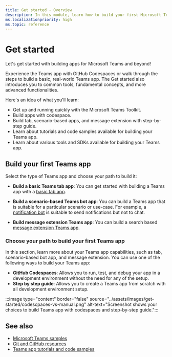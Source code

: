 ```yaml
---
title: Get started - Overview
description: In this module, learn how to build your first Microsoft Teams app based on language and developement environment, understand app capabilities, SDKs.
ms.localizationpriority: high
ms.topic: reference
---
```

# Get started

Let's get started with building apps for Microsoft Teams and beyond!

Experience the Teams app with GitHub Codespaces or walk through the steps to build a basic, real-world Teams app. The Get started also introduces you to common tools, fundamental concepts, and more advanced functionalities.

Here's an idea of what you'll learn:

* Get up and running quickly with the Microsoft Teams Toolkit.
* Build apps with codespace.
* Build tab, scenario-based apps, and message extension with step-by-step guide.
* Learn about tutorials and code samples available for building your Teams app.
* Learn about various tools and SDKs available for building your Teams app.

## Build your first Teams app

Select the type of Teams app and choose your path to build it:

* **Build a basic Teams tab app**: You can get started with building a Teams app with a [basic tab app](build-basic-tab-app.md).

* **Build a scenario-based Teams bot app**: You can build a Teams app that is suitable for a particular scenario or use-case. For example, a [notification bot](build-notification-bot.md) is suitable to send notifications but not to chat.

* **Build message extension Teams app**: You can build a search based [message extension Teams app](build-message-extension.md).

### Choose your path to build your first Teams app

In this section, learn more about your Teams app capabilities, such as tab, scenario-based bot app, and message extension. You can use one of the following ways to build your Teams app:

* **GitHub Codespaces**: Allows you to run, test, and debug your app in a development environment without the need for any of the setup.
* **Step by step guide**: Allows you to create a Teams app from scratch with all development environment setup.

:::image type="content" border="false" source="../assets/images/get-started/codescpaces-vs-manual.png" alt-text="Screenshot shows your choices to build Teams app with codespaces and step-by-step guide.":::

<!--
## App capabilities and development tools

(Note: will be moved to choose what suits you)

Based on the capabilities you want for your app, choose an appropriate development tool set.

| App capabilities | Tabs | Bots | Message extensions |
|--------|-------------|--------|--------|
| **User interactions** | A full-screen embedded web experience. | A chat bot that converses with members. | Shortcuts for inserting external content into a conversation or taking action on messages. |
| **Recommended tools** | Microsoft Visual Studio Code with Teams Toolkit extension, or TeamsFx CLI if you prefer using CLI | Visual Studio Code with Teams Toolkit extension, or TeamsFx CLI | Visual Studio Code with Teams Toolkit extension, or TeamsFx CLI |
| **SDKs** | TeamsFx SDK for core libs and Teams JavaScript client library for UI functionalities | TeamsFx SDK and Bot Framework SDK | TeamsFx SDK and Bot Framework SDK |
| **Technology stacks or Languages** | Web technology in general, HTML, CSS, and JavaScript (incl. React). | Node.js, C#, Java, and Python. | Node.js, C#, Java, and Python. |

*You aren't limited to using these particular stacks!*

If you are already familiar with Yeoman workflow, you can use [YoTeams Yeoman Generator](https://github.com/pnp/generator-teams/blob/master/docs/docs/tutorials/build-your-first-microsoft-teams-app.md) to build your apps.

-->

## See also

* [Microsoft Teams samples](https://github.com/OfficeDev/Microsoft-Teams-Samples#microsoft-teams-samples)
* [Git and GitHub resources](/contribute/additional-resources)
* [Teams app tutorials and code samples](teams-toolkit-tutorial.md)
